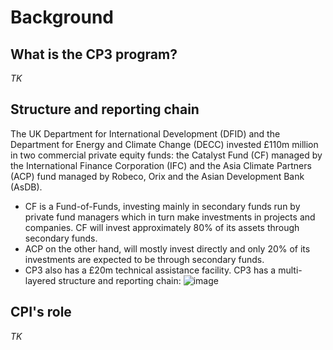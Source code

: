# Background

## What is the CP3 program?
*TK*

## Structure and reporting chain
The UK Department for International Development (DFID) and the Department for Energy and Climate Change (DECC) invested £110m million in two commercial private equity funds: the Catalyst Fund (CF) managed by the International Finance Corporation (IFC) and the Asia Climate Partners (ACP) fund managed by Robeco, Orix and the Asian Development Bank (AsDB).
* CF is a Fund-of-Funds, investing mainly in secondary funds run by private fund managers which in turn make investments in projects and companies. CF will invest approximately 80% of its assets through secondary funds.
* ACP on the other hand, will mostly invest directly and only 20% of its investments are expected to be through secondary funds.
* CP3 also has a £20m technical assistance facility. CP3 has a multi-layered structure and reporting chain:
![image](https://user-images.githubusercontent.com/96526387/147560948-e8cab51a-27f1-42d5-879c-1e076fe7104b.png)

## CPI's role
*TK*
